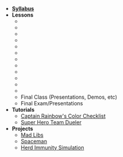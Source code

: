 - **[Syllabus](README.md)**
- **Lessons**
  - [Variables and Functions]: Lessons/01-Variables-Functions.md
  - [Control Flow and Program Design]: Lessons/02-Control-Flow.md
  - [Code Quality and Pseudocode]: Lessons/03-Code-Quality-Pseudocode.md
  - [Code Reuse and Error Handling]: Lessons/04-Code-Reuse-Error-Handling.md
  - [Object-Oriented Programming]: Lessons/05-Object-Oriented-Programming.md
  - [Encapsulation and Inheritance]: Lessons/06-OOP-Encapsulation-Inheritance.md
  - [OOP Review]: Lessons/07-OOP-Review.md
  - [Flowchart Diagrams]: Lessons/08-Flowcharts.md
  - [Debugging and Testing]: Lessons/09-Debugging-Testing.md
  - [Herd Immunity Simulation]: Lessons/10-Herd-Immunity.md
  - [Computer Components]: Lessons/11-Computer-Components.md
  - [CPU Instructions and Memory]: Lessons/12-CPU-Instructions-Memory.md
  - Final Class (Presentations, Demos, etc)
  - Final Exam/Presentations
- **Tutorials**
  - [Captain Rainbow's Color Checklist](https://make.sc/rainbow-checklist)
  - [Super Hero Team Dueler](http://make.sc/superhero-team-dueler)
- **Projects**
  - [Mad Libs](Projects/MadLibs)
  - [Spaceman](Projects/Spaceman)
  - [Herd Immunity Simulation](Projects/HerdImmunity)